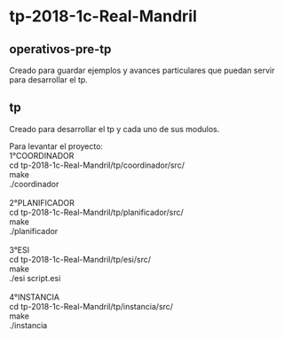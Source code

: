 # tp-2018-1c-Real-Mandril

operativos-pre-tp
------------------------------------------
Creado para guardar ejemplos y avances particulares que puedan servir para desarrollar el tp.

tp
------------------------------------------
Creado para desarrollar el tp y cada uno de sus modulos.

Para levantar el proyecto:</br>
  1°COORDINADOR</br>
    cd tp-2018-1c-Real-Mandril/tp/coordinador/src/</br>
    make</br>
    ./coordinador</br></br>
  2°PLANIFICADOR</br>
    cd tp-2018-1c-Real-Mandril/tp/planificador/src/</br>
    make</br>
    ./planificador</br></br>
  3°ESI</br>
    cd tp-2018-1c-Real-Mandril/tp/esi/src/</br>
    make</br>
    ./esi script.esi</br></br>
  4°INSTANCIA</br>
    cd tp-2018-1c-Real-Mandril/tp/instancia/src/</br>
    make</br>
    ./instancia</br>
